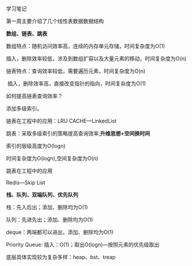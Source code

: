 学习笔记

第一周主要介绍了几个线性表数据数据结构

**数组、链表、跳表**

数组特点：随机访问效率高，连续的内存单元存储，时间复杂度为O(1)

​					插入，删除效率较低，涉及到数组扩容以及大量元素的移动，时间复杂度为O(n)



链表特点：查询效率较低，需要遍历元素，时间复杂度为O(n)

​					插入，删除效率高，直接改变指针的指向，时间复杂度为O(1)

如何提高链表查询效率？

添加多级索引。

链表在工程中的应用：LRU CACHE—LinkedList



跳表：采取多级索引的策略提高查询效率;**升维思想+空间换时间**

索引的层级高度为O(logn)

时间复杂度为O(logn),空间复杂度为O(n)

跳表在工程中的应用

Redis—Skip List



**栈、队列、双端队列、优先队列**

栈：先入后出；添加、删除均为O(1)

队列：先进先出；添加、删除均为O(1)

deque：两端都可以进出，添加、删除均为O(1)



Priority Queue: 插入：O(1)；取出O(logn)—按照元素的优先级取出

底层具体实现较为复杂多样：heap、bst、treap



​			



